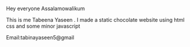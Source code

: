 Hey everyone
Assalamowalikum

This is me Tabeena Yaseen .
I made a static chocolate website using html css and some minor javascript

Email:tabinayaseen5@gmail
